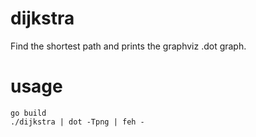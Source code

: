 # dijkstra

Find the shortest path and prints the graphviz .dot graph.

# usage
```
go build
./dijkstra | dot -Tpng | feh -
```
